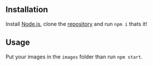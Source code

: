 ## Installation

Install [Node.js](https://nodejs.org), clone the [repository](https://codeload.github.com/xRealNeon/Reader/zip/master) and run `npm i` thats it!

## Usage

Put your images in the `images` folder than run `npm start`.








